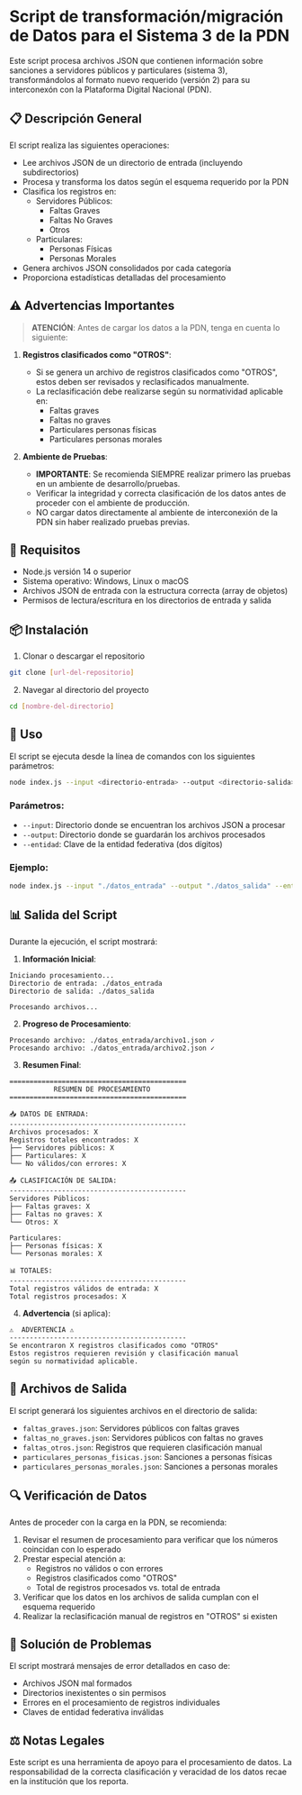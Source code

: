 # Script de transformación/migración de Datos para el Sistema 3 de la PDN

Este script procesa archivos JSON que contienen información sobre sanciones a servidores públicos y particulares (sistema 3), transformándolos al formato nuevo requerido (versión 2) para su interconexón con la Plataforma Digital Nacional (PDN).

## 📋 Descripción General

El script realiza las siguientes operaciones:
- Lee archivos JSON de un directorio de entrada (incluyendo subdirectorios)
- Procesa y transforma los datos según el esquema requerido por la PDN
- Clasifica los registros en:
  - Servidores Públicos:
    - Faltas Graves
    - Faltas No Graves
    - Otros
  - Particulares:
    - Personas Físicas
    - Personas Morales
- Genera archivos JSON consolidados por cada categoría
- Proporciona estadísticas detalladas del procesamiento

## ⚠️ Advertencias Importantes

> **ATENCIÓN**: Antes de cargar los datos a la PDN, tenga en cuenta lo siguiente:

1. **Registros clasificados como "OTROS"**:
   - Si se genera un archivo de registros clasificados como "OTROS", estos deben ser revisados y reclasificados manualmente.
   - La reclasificación debe realizarse según su normatividad aplicable en:
     - Faltas graves
     - Faltas no graves
     - Particulares personas físicas
     - Particulares personas morales

2. **Ambiente de Pruebas**:
   - **IMPORTANTE**: Se recomienda SIEMPRE realizar primero las pruebas en un ambiente de desarrollo/pruebas.
   - Verificar la integridad y correcta clasificación de los datos antes de proceder con el ambiente de producción.
   - NO cargar datos directamente al ambiente de interconexión de la PDN sin haber realizado pruebas previas.

## 🔧 Requisitos

- Node.js versión 14 o superior
- Sistema operativo: Windows, Linux o macOS
- Archivos JSON de entrada con la estructura correcta (array de objetos)
- Permisos de lectura/escritura en los directorios de entrada y salida

## 📦 Instalación

1. Clonar o descargar el repositorio
```bash
git clone [url-del-repositorio]
```

2. Navegar al directorio del proyecto
```bash
cd [nombre-del-directorio]
```

## 🚀 Uso

El script se ejecuta desde la línea de comandos con los siguientes parámetros:

```bash
node index.js --input <directorio-entrada> --output <directorio-salida> --entidad <clave-entidad>
```

### Parámetros:
- `--input`: Directorio donde se encuentran los archivos JSON a procesar
- `--output`: Directorio donde se guardarán los archivos procesados
- `--entidad`: Clave de la entidad federativa (dos dígitos)

### Ejemplo:
```bash
node index.js --input "./datos_entrada" --output "./datos_salida" --entidad 01
```

## 📊 Salida del Script

Durante la ejecución, el script mostrará:

1. **Información Inicial**:
```
Iniciando procesamiento...
Directorio de entrada: ./datos_entrada
Directorio de salida: ./datos_salida

Procesando archivos...
```

2. **Progreso de Procesamiento**:
```
Procesando archivo: ./datos_entrada/archivo1.json ✓
Procesando archivo: ./datos_entrada/archivo2.json ✓
```

3. **Resumen Final**:
```
============================================
           RESUMEN DE PROCESAMIENTO
============================================

📥 DATOS DE ENTRADA:
--------------------------------------------
Archivos procesados: X
Registros totales encontrados: X
├── Servidores públicos: X
├── Particulares: X
└── No válidos/con errores: X

📤 CLASIFICACIÓN DE SALIDA:
--------------------------------------------
Servidores Públicos:
├── Faltas graves: X
├── Faltas no graves: X
└── Otros: X

Particulares:
├── Personas físicas: X
└── Personas morales: X

📊 TOTALES:
--------------------------------------------
Total registros válidos de entrada: X
Total registros procesados: X
```

4. **Advertencia** (si aplica):
```
⚠️  ADVERTENCIA ⚠️
--------------------------------------------
Se encontraron X registros clasificados como "OTROS"
Estos registros requieren revisión y clasificación manual
según su normatividad aplicable.
```

## 📄 Archivos de Salida

El script generará los siguientes archivos en el directorio de salida:
- `faltas_graves.json`: Servidores públicos con faltas graves
- `faltas_no_graves.json`: Servidores públicos con faltas no graves
- `faltas_otros.json`: Registros que requieren clasificación manual
- `particulares_personas_fisicas.json`: Sanciones a personas físicas
- `particulares_personas_morales.json`: Sanciones a personas morales

## 🔍 Verificación de Datos

Antes de proceder con la carga en la PDN, se recomienda:

1. Revisar el resumen de procesamiento para verificar que los números coincidan con lo esperado
2. Prestar especial atención a:
   - Registros no válidos o con errores
   - Registros clasificados como "OTROS"
   - Total de registros procesados vs. total de entrada
3. Verificar que los datos en los archivos de salida cumplan con el esquema requerido
4. Realizar la reclasificación manual de registros en "OTROS" si existen

## 🐛 Solución de Problemas

El script mostrará mensajes de error detallados en caso de:
- Archivos JSON mal formados
- Directorios inexistentes o sin permisos
- Errores en el procesamiento de registros individuales
- Claves de entidad federativa inválidas

## ⚖️ Notas Legales

Este script es una herramienta de apoyo para el procesamiento de datos. La responsabilidad de la correcta clasificación y veracidad de los datos recae en la institución que los reporta.
